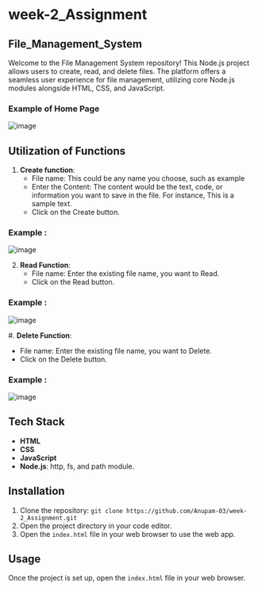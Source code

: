 # week-2_Assignment

## File_Management_System

Welcome to the File Management System repository! This Node.js project allows users to create, read, and delete files. The platform offers a seamless user experience for file management, utilizing core Node.js modules alongside HTML, CSS, and JavaScript.

### Example of Home Page
![image](https://github.com/Anupam-03/week-2_Assignment/assets/116145439/84d8d0d7-3b08-4474-8041-f517f0efcb2b)


## Utilization of Functions

1. **Create function**:
   - File name: This could be any name you choose, such as example
   - Enter the Content: The content would be the text, code, or information you want to save in the file. For instance, This is a sample text.
   - Click on the Create button.
  ### Example :
![image](https://github.com/Anupam-03/week-2_Assignment/assets/116145439/5e02f4e7-a927-44be-9875-44dd7e97b7bd)


2. **Read Function**:
   - File name: Enter the existing file name, you want to Read.
   - Click on the Read button.
  ### Example :
![image](https://github.com/Anupam-03/week-2_Assignment/assets/116145439/4f44f9c0-e144-42ab-8133-6bbe76e521bf)

#. **Delete Function**:
   - File name: Enter the existing file name, you want to Delete.
   - Click on the Delete button.
  ### Example :
![image](https://github.com/Anupam-03/week-2_Assignment/assets/116145439/bdc2ce43-79c9-44dc-ad4a-278ae0275028)


## Tech Stack
- **HTML**
- **CSS**
- **JavaScript** 
- **Node.js**: http, fs, and path module.


## Installation
1. Clone the repository: `git clone https://github.com/Anupam-03/week-2_Assignment.git`
2. Open the project directory in your code editor.
3. Open the `index.html` file in your web browser to use the web app.

## Usage
Once the project is set up, open the `index.html` file in your web browser.
